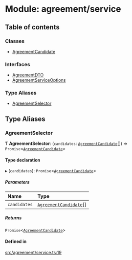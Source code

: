 # Module: agreement/service

## Table of contents

### Classes

- [AgreementCandidate](../classes/agreement_service.AgreementCandidate.md)

### Interfaces

- [AgreementDTO](../interfaces/agreement_service.AgreementDTO.md)
- [AgreementServiceOptions](../interfaces/agreement_service.AgreementServiceOptions.md)

### Type Aliases

- [AgreementSelector](agreement_service.md#agreementselector)

## Type Aliases

### AgreementSelector

Ƭ **AgreementSelector**: (`candidates`: [`AgreementCandidate`](../classes/agreement_service.AgreementCandidate.md)[]) => `Promise`<[`AgreementCandidate`](../classes/agreement_service.AgreementCandidate.md)\>

#### Type declaration

▸ (`candidates`): `Promise`<[`AgreementCandidate`](../classes/agreement_service.AgreementCandidate.md)\>

##### Parameters

| Name | Type |
| :------ | :------ |
| `candidates` | [`AgreementCandidate`](../classes/agreement_service.AgreementCandidate.md)[] |

##### Returns

`Promise`<[`AgreementCandidate`](../classes/agreement_service.AgreementCandidate.md)\>

#### Defined in

[src/agreement/service.ts:19](https://github.com/golemfactory/golem-js/blob/c28a1b0/src/agreement/service.ts#L19)
